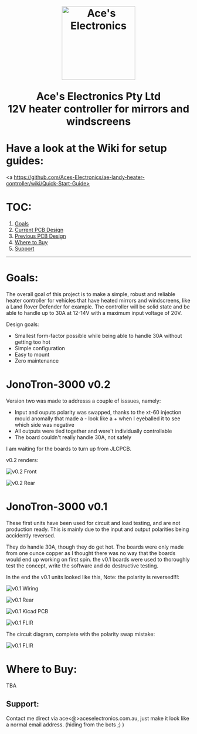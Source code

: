 

<h1 align="center">
  <a href="http://aceselectronics.com.au"><img src=".repo_files/ae_red_320_nobg.png" alt="Ace's Electronics" width="200"></a>  

  Ace's Electronics Pty Ltd  
  12V heater controller for mirrors and windscreens  
</h1>

# Have a look at the Wiki for setup guides:
<a https://github.com/Aces-Electronics/ae-landy-heater-controller/wiki/Quick-Start-Guide></a>

# TOC:
1. <a href="#goals">Goals</a>
1. <a href="#JonoTron-3000-v0.2">Current PCB Design</a>
1. <a href="#JonoTron-3000-v0.1">Previous PCB Design</a>
1. <a href="#where-to-buy">Where to Buy</a>
1. <a href="#support">Support</a>
---
# Goals:
The overall goal of this project is to make a simple, robust and reliable heater controller for vehicles that have heated mirrors and windscreens, like a Land Rover Defender for example. The controller will be solid state and be able to handle up to 30A at 12-14V with a maximum input voltage of 20V.

Design goals:  
- Smallest form-factor possible while being able to handle 30A without getting too hot
- Simple configuration
- Easy to mount
- Zero maintenance

# JonoTron-3000 v0.2
Version two was made to addresss a couple of isssues, namely:
- Input and ouputs polarity was swapped, thanks to the xt-60 injection mould anomally that made a - look like a + when I eyeballed it to see which side was negative
- All outputs were tied together and were't individually controllable
- The board couldn't really handle 30A, not safely

I am waiting for the boards to turn up from JLCPCB.

v0.2 renders: 

![v0.2 Front](.repo_files/v0_2/JonoBro_v0_2.png)

![v0.2 Rear](.repo_files/v0_2/JonoBro_rear_v0_2.png)

# JonoTron-3000 v0.1
These first units have been used for circuit and load testing, and are not production ready. This is mainly due to the input and output polarities being accidently reversed. 

They do handle 30A, though they do get hot. The boards were only made from one ounce copper as I thought there was no way that the boards would end up working on first spin. the v0.1 boards were used to thoroughly test the concept, write the software and do destructive testing.

In the end the v0.1 units looked like this, Note: the polarity is reversed!!!: 

![v0.1 Wiring](.repo_files/v0_1/JonoBro_v0_1_wiring.png)

![v0.1 Rear](.repo_files/v0_1/JonoBro_v0_1_rear.png)

![v0.1 Kicad PCB](.repo_files/v0_1/JonoBro_v0_1_pcb.png)

![v0.1 FLIR](.repo_files/v0_1/JonoBro_v0_1_FLIR.png)

The circuit diagram, complete with the polarity swap mistake:

![v0.1 FLIR](.repo_files/v0_1/JonoBro_v0_1_schematic.png)

# Where to Buy:
TBA

## Support:
Contact me direct via ace<@>aceselectronics.com.au, just make it look like a normal email address. (hiding from the bots ;) )
